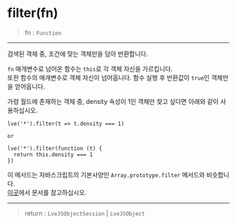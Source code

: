 # filter(fn)

> fn : `Function`

---

검색된 객체 중, 조건에 맞는 객체만을 담아 반환합니다.

`fn` 매개변수로 넘어온 함수는 `this`로 각 객체 자신을 가르킵니다.  
또한 함수의 매개변수로 객체 자신이 넘어옵니다. 함수 실행 후 반환값이 `true`인 객체만을 얻어옵니다.

가령 월드에 존재하는 객체 중, density 속성이 1인 객체만 찾고 싶다면 아래와 같이 사용하십시오.

```
lve('*').filter(t => t.density === 1)

or 

lve('*').filter(function (t) {
  return this.density === 1
})
```

이 메서드는 자바스크립트의 기본사양인 `Array.prototype.filter` 메서드와 비슷합니다.  
[이곳](https://developer.mozilla.org/ko/docs/Web/JavaScript/Reference/Global_Objects/Array/filter)에서 문서를 참고하십시오.

---

> return : `LveJSObjectSession` | `LveJSObject`